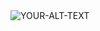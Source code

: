 <picture>
 <source media="(prefers-color-scheme: dark)" srcset="https://github.com/LILLUP/docs.lillup.com/blob/main/assets/%26chain_polygon.jpg">
 <source media="(prefers-color-scheme: light)" srcset="https://github.com/LILLUP/docs.lillup.com/blob/main/assets/%26chain_polygon.jpg">
 <img alt="YOUR-ALT-TEXT" src="YOUR-DEFAULT-IMAGE">
</picture>
